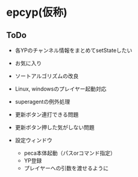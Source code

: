 # epcyp(仮称)

## ToDo
- 各YPのチャンネル情報をまとめてsetStateしたい
- お気に入り
- ソートアルゴリズムの改良
- Linux, windowsのプレイヤー起動対応
- superagentの例外処理
- 更新ボタン連打できる問題
- 更新ボタン押した気がしない問題

- 設定ウィンドウ
  - peca本体起動（パスorコマンド指定）
  - YP登録
  - プレイヤーへの引数を渡せるように
